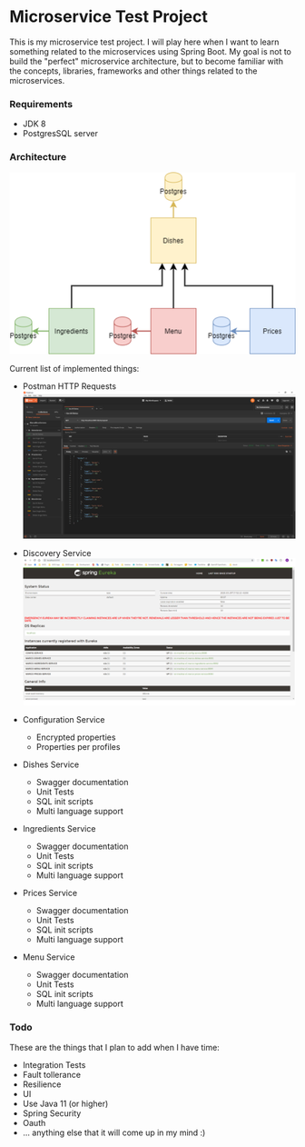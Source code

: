 # Microservice Test Project
This is my microservice test project. I will play here when I want to learn something related to the microservices using Spring Boot. My goal is not to build the "perfect" microservice architecture, but to become familiar with the concepts, libraries, frameworks and other things related to the microservices.

### Requirements
* JDK 8
* PostgresSQL server

### Architecture
![Architecture](./misc/images/Microservices_Exercise.png)


Current list of implemented things:

* Postman HTTP Requests ![Postman](./misc/images/Postman.png)
* Discovery Service ![Postman](./misc/images/Eureka.png)
* Configuration Service

  * Encrypted properties
  * Properties per profiles
* Dishes Service

  * Swagger documentation
  * Unit Tests
  * SQL init scripts
  * Multi language support
* Ingredients Service

  * Swagger documentation
  * Unit Tests
  * SQL init scripts
  * Multi language support
* Prices Service

  * Swagger documentation
  * Unit Tests
  * SQL init scripts
  * Multi language support
* Menu Service

  * Swagger documentation
  * Unit Tests
  * SQL init scripts
  * Multi language support

### Todo
These are the things that I plan to add when I have time:

* Integration Tests
* Fault tollerance
* Resilience
* UI
* Use Java 11 (or higher)
* Spring Security
* Oauth
* ... anything else that it will come up in my mind :)
